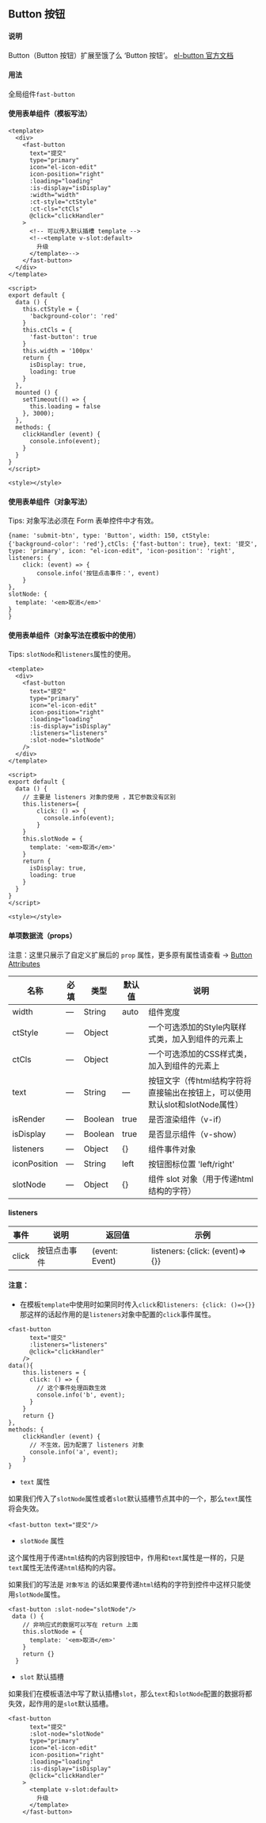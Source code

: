 ## Button 按钮

#### 说明
Button（Button 按钮）扩展至饿了么 ‘Button 按钮’。
[el-button 官方文档](https://element.eleme.cn/#/zh-CN/component/button)

#### 用法

全局组件`fast-button`

#### 使用表单组件（模板写法）

```
<template>
  <div>
    <fast-button
      text="提交"
      type="primary"
      icon="el-icon-edit"
      icon-position="right"
      :loading="loading"
      :is-display="isDisplay"
      :width="width"
      :ct-style="ctStyle"
      :ct-cls="ctCls"
      @click="clickHandler"
    >
      <!-- 可以传入默认插槽 template -->
      <!--<template v-slot:default>
        升级
      </template>-->
    </fast-button>
  </div>
</template>

<script>
export default {
  data () {
    this.ctStyle = {
      'background-color': 'red'
    }
    this.ctCls = {
      'fast-button': true
    }
    this.width = '100px'
    return {
      isDisplay: true,
      loading: true
    }
  },
  mounted () {
    setTimeout(() => {
      this.loading = false
    }, 3000);
  },
  methods: {
    clickHandler (event) {
      console.info(event);
    }
  }
}
</script>

<style></style>

```

#### 使用表单组件（对象写法）

Tips: 对象写法必须在 Form 表单控件中才有效。

```
{name: 'submit-btn', type: 'Button', width: 150, ctStyle: {'background-color': 'red'},ctCls: {'fast-button': true}, text: '提交', type: 'primary', icon: "el-icon-edit", 'icon-position': 'right', listeners: {
    click: (event) => {
        console.info('按钮点击事件：', event)
    }
},
slotNode: {
  template: '<em>取消</em>'
}
}
```

#### 使用表单组件（对象写法在模板中的使用）

Tips: `slotNode`和`listeners`属性的使用。

```
<template>
  <div>
    <fast-button
      text="提交"
      type="primary"
      icon="el-icon-edit"
      icon-position="right"
      :loading="loading"
      :is-display="isDisplay"
      :listeners="listeners"
      :slot-node="slotNode"
    />
  </div>
</template>

<script>
export default {
  data () {
    // 主要是 listeners 对象的使用 ，其它参数没有区别
    this.listeners={
        click: () => {
          console.info(event);
        }
    }
    this.slotNode = {
      template: '<em>取消</em>'
    }
    return {
      isDisplay: true,
      loading: true
    }
  }
}
</script>

<style></style>

```

#### 单项数据流（props）

注意：这里只展示了自定义扩展后的 `prop` 属性，更多原有属性请查看 -> [Button Attributes](https://element.eleme.cn/#/zh-CN/component/button#attributes)

名称 | 必填 | 类型 | 默认值 | 说明
---|---|---|---|---
width | — | String |  auto | 组件宽度
ctStyle | — | Object |   | 一个可选添加的Style内联样式类，加入到组件的元素上
ctCls | — | Object |   | 一个可选添加的CSS样式类，加入到组件的元素上
text | — | String |  —  | 按钮文字（传html结构字符将直接输出在按钮上，可以使用默认slot和slotNode属性）
isRender | — | Boolean |  true | 是否渲染组件（v-if）
isDisplay | — | Boolean |  true | 是否显示组件（v-show）
listeners | — | Object |  {} | 组件事件对象
iconPosition | — | String |  left | 按钮图标位置  'left/right'
slotNode | — | Object |  {} | 组件 slot 对象（用于传递html结构的字符）

#### listeners

事件 | 说明 | 返回值 | 示例
---|---|---|---
click | 按钮点击事件 | (event: Event) | listeners: {click: (event)=>{}}

#### 注意：

- 在模板`template`中使用时如果同时传入`click`和`listeners: {click: ()=>{}}`那这样的话起作用的是`listeners`对象中配置的`click`事件属性。

```
<fast-button
      text="提交"
      :listeners="listeners"
      @click="clickHandler"
    />
data(){
    this.listeners = {
      click: () => {
        // 这个事件处理函数生效
        console.info('b', event);
      }
    }
    return {}
},
methods: {
    clickHandler (event) {
      // 不生效，因为配置了 listeners 对象
      console.info('a', event);
    }
}
```


- `text` 属性

如果我们传入了`slotNode`属性或者`slot`默认插槽节点其中的一个，那么`text`属性将会失效。

```
<fast-button text="提交"/>
```

- `slotNode` 属性

这个属性用于传递`html`结构的内容到按钮中，作用和`text`属性是一样的，只是`text`属性无法传递`html`结构的内容。

如果我们的写法是 `对象写法` 的话如果要传递`html`结构的字符到控件中这样只能使用`slotNode`属性。

```
<fast-button :slot-node="slotNode"/>
 data () {
    // 非响应式的数据可以写在 return 上面
    this.slotNode = {
      template: '<em>取消</em>'
    }
    return {}
  }
```

- `slot` 默认插槽

如果我们在模板语法中写了默认插槽`slot`，那么`text`和`slotNode`配置的数据将都失效，起作用的是`slot`默认插槽。

```
<fast-button
      text="提交"
      :slot-node="slotNode"
      type="primary"
      icon="el-icon-edit"
      icon-position="right"
      :loading="loading"
      :is-display="isDisplay"
      @click="clickHandler"
    >
      <template v-slot:default>
        升级
      </template>
    </fast-button>
```


